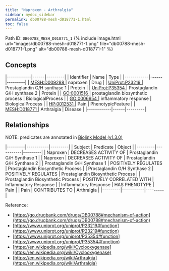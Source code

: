 ```yaml
---
title: "Naproxen - Arthralgia"
sidebar: mydoc_sidebar
permalink: db00788-mesh-d018771-1.html
toc: false 
---
```



Path ID: `DB00788_MESH_D018771_1`
{% include image.html url="images/db00788-mesh-d018771-1.png" file="db00788-mesh-d018771-1.png" alt="db00788-mesh-d018771-1" %}

## Concepts

|------------|------|---------|
| Identifier | Name | Type    |
|------------|------|---------|
| <a href="https://identifiers.org/MESH:D009288">MESH:D009288 </a> | naproxen | Drug |
| <a href="https://identifiers.org/UniProt:P23219">UniProt:P23219 </a> | Prostaglandin G/H synthase 1 | Protein |
| <a href="https://identifiers.org/UniProt:P35354">UniProt:P35354 </a> | Prostaglandin G/H synthase 2 | Protein |
| <a href="https://identifiers.org/GO:0001516">GO:0001516 </a> | prostaglandin biosynthetic process | BiologicalProcess |
| <a href="https://identifiers.org/GO:0006954">GO:0006954 </a> | inflammatory response | BiologicalProcess |
| <a href="https://identifiers.org/HP:0012531">HP:0012531 </a> | Pain | PhenotypicFeature |
| <a href="https://identifiers.org/MESH:D018771">MESH:D018771 </a> | Arthralgia | Disease |
|------------|------|---------|

## Relationships


NOTE: predicates are annotated in <a href="https://github.com/biolink/biolink-model/releases/tag/v1.3.0">Biolink Model (v1.3.0)</a>

|---------|-----------|---------|
| Subject | Predicate | Object  |
|---------|-----------|---------|
| Naproxen | DECREASES ACTIVITY OF | Prostaglandin G/H Synthase 1 |
| Naproxen | DECREASES ACTIVITY OF | Prostaglandin G/H Synthase 2 |
| Prostaglandin G/H Synthase 1 | POSITIVELY REGULATES | Prostaglandin Biosynthetic Process |
| Prostaglandin G/H Synthase 2 | POSITIVELY REGULATES | Prostaglandin Biosynthetic Process |
| Prostaglandin Biosynthetic Process | POSITIVELY CORRELATED WITH | Inflammatory Response |
| Inflammatory Response | HAS PHENOTYPE | Pain |
| Pain | CONTRIBUTES TO | Arthralgia |
|---------|-----------|---------|

Reference: 
  - [https://go.drugbank.com/drugs/DB00788#mechanism-of-action](https://go.drugbank.com/drugs/DB00788#mechanism-of-action)
  - [https://www.uniprot.org/uniprot/P23219#function](https://www.uniprot.org/uniprot/P23219#function)
  - [https://www.uniprot.org/uniprot/P35354#function](https://www.uniprot.org/uniprot/P35354#function)
  - [https://en.wikipedia.org/wiki/Cyclooxygenase](https://en.wikipedia.org/wiki/Cyclooxygenase)
  - [https://en.wikipedia.org/wiki/Arthralgia](https://en.wikipedia.org/wiki/Arthralgia)
